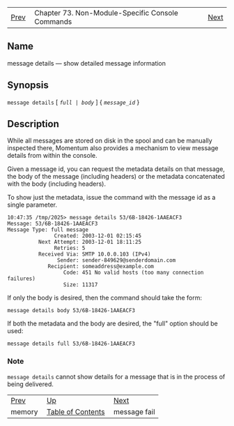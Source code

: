 |     |     |     |
| --- | --- | --- |
| [Prev](console_commands.memory)  | Chapter 73. Non-Module-Specific Console Commands |  [Next](console_commands.message_fail) |

<a name="console_commands.message_details"></a>
## Name

message details — show detailed message information

## Synopsis

`message details` [ *`full | body`*         ] { *`message_id`* }

<a name="idp9231360"></a>
## Description

While all messages are stored on disk in the spool and can be manually inspected there, Momentum also provides a mechanism to view message details from within the console.

Given a message id, you can request the metadata details on that message, the body of the message (including headers) or the metadata concatenated with the body (including headers).

To show just the metadata, issue the command with the message id as a single parameter.

```
10:47:35 /tmp/2025> message details 53/6B-18426-1AAEACF3
Message: 53/6B-18426-1AAEACF3
Message Type: full message
               Created: 2003-12-01 02:15:45
          Next Attempt: 2003-12-01 18:11:25
               Retries: 5
          Received Via: SMTP 10.0.0.103 (IPv4)
                Sender: sender-849629@senderdomain.com
             Recipient: someaddress@example.com
                  Code: 451 No valid hosts (too many connection failures)
                  Size: 11317
```

If only the body is desired, then the command should take the form:

`message details body 53/6B-18426-1AAEACF3`

If both the metadata and the body are desired, the "full" option should be used:

`message details full 53/6B-18426-1AAEACF3`
### Note

`message details` cannot show details for a message that is in the process of being delivered.

|     |     |     |
| --- | --- | --- |
| [Prev](console_commands.memory)  | [Up](console.cmds.ref) |  [Next](console_commands.message_fail) |
| memory  | [Table of Contents](index) |  message fail |

